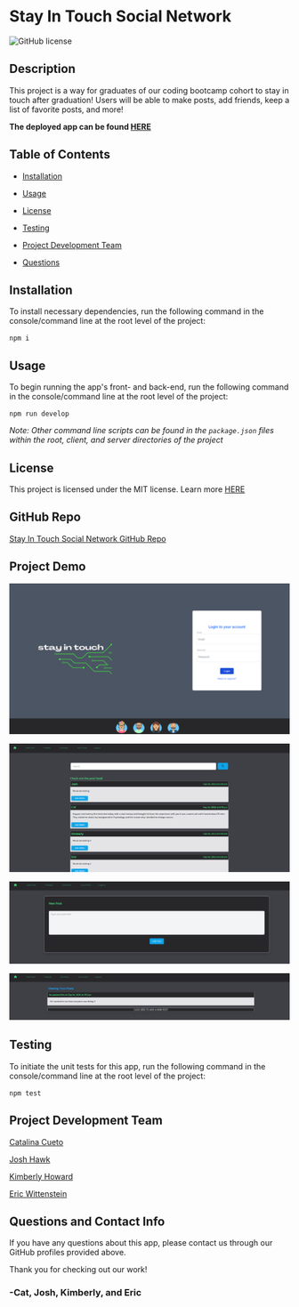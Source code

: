# Stay In Touch Social Network

![GitHub license](https://img.shields.io/badge/license-MIT-blue.svg)

## Description

This project is a way for graduates of our coding bootcamp cohort to stay in touch after graduation! Users will be able to make posts, add friends, keep a list of favorite posts, and more!

**The deployed app can be found [HERE](https://stayintouchnetwork.herokuapp.com/)**

## Table of Contents

- [Installation](#installation)

- [Usage](#usage)

- [License](#license)

- [Testing](#testing)

- [Project Development Team](#project-development-team)

- [Questions](#questions)

## Installation

To install necessary dependencies, run the following command in the console/command line at the root level of the project:

```
npm i
```

## Usage

To begin running the app's front- and back-end, run the following command in the console/command line at the root level of the project:

```
npm run develop
```

_Note: Other command line scripts can be found in the `package.json` files within the root, client, and server directories of the project_

## License

This project is licensed under the MIT license. Learn more [HERE](LICENSE)

## GitHub Repo

[Stay In Touch Social Network GitHub Repo](https://github.com/GTBCP3G5/Stay-In-Touch-Social-Network)

## Project Demo

![alt text](/client/public/image.png)

![alt text](/client/public/image1.png)

![alt text](/client/public/image2.png)

![alt text](/client/public/image3.png)

## Testing

To initiate the unit tests for this app, run the following command in the console/command line at the root level of the project:

```
npm test
```

## Project Development Team

[Catalina Cueto](https://github.com/catcueto)

[Josh Hawk](https://github.com/hawkjosh)

[Kimberly Howard](https://github.com/Howardk97/)

[Eric Wittenstein](https://github.com/ericwittenstein)

## Questions and Contact Info

If you have any questions about this app, please contact us through our GitHub profiles provided above.

Thank you for checking out our work!

<!-- EHW SIGNET

    |

---

    |

---

-->

### -Cat, Josh, Kimberly, and Eric
